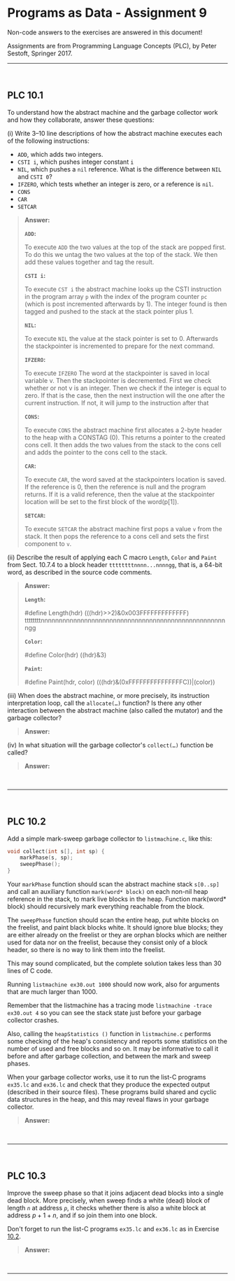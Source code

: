 # Programs as Data - Assignment 9

Non-code answers to the exercises are answered in this document!

Assignments are from Programming Language Concepts (PLC), by Peter Sestoft, Springer 2017.

---

</br>

## PLC 10.1

To understand how the abstract machine and the garbage collector work and how they collaborate, answer these questions:

(i) Write 3–10 line descriptions of how the abstract machine executes each of the following instructions:

* `ADD`, which adds two integers.
* `CSTI i`, which pushes integer constant `i`
* `NIL`, which pushes a `nil` reference. What is the difference between `NIL` and `CSTI 0`?
* `IFZERO`, which tests whether an integer is zero, or a reference is `nil`.
* `CONS`
* `CAR`
* `SETCAR`

> **Answer:**
>
> **`ADD`:**
>
> To execute `ADD` the two values at the top of the stack  are  popped first. To do this we untag the two values at the top of the stack. We then add these values together and tag the result.
>
> **`CSTI i`:**
>
> To execute `CST i` the abstract machine looks up the CSTI instruction in the program array `p` with the index of the program counter `pc` (which is post incremented afterwards by 1). The integer found is then tagged and pushed to the stack at the stack pointer plus 1.
>
> **`NIL`:**
>
>To execute `NIL` the value at the stack pointer is set to 0. Afterwards the stackpointer is incremented to prepare for the next command.
>
> **`IFZERO`:**
>
> To execute `IFZERO` The word at the stackpointer is saved in local variable v. Then the stackpointer is decremented. First we check whether or not v is an integer. Then we check if the integer is equal to zero. If that is the case, then the next instruction will the one after the current instruction. If not, it will jump to the instruction after that
>
> **`CONS`:**
>
> To execute `CONS` the abstract machine first allocates a 2-byte header to the heap with a CONSTAG (0). This returns a pointer to the created cons cell. It then adds the two values from the stack to the cons cell and adds the pointer to the cons cell to the stack.
>
> **`CAR`:**
>
> To execute `CAR`, the word saved at the stackpointers location is saved. If the reference is 0, then the reference is null and the program returns. If it is a valid reference, then the value at the stackpointer location will be set to the first block of the word(p[1]).
>
> **`SETCAR`:**
>
> To execute `SETCAR` the abstract machine first pops a value `v` from the stack. It then pops the reference to a cons cell and sets the first component to `v`.
>

(ii) Describe the result of applying each C macro `Length`, `Color` and `Paint` from Sect. 10.7.4 to a block header `ttttttttnnnn...nnnngg`, that is, a 64-bit word, as described in the source code comments.

> **Answer:**
>
> **`Length`:**
>
> #define Length(hdr)   (((hdr)>>2)&0x003FFFFFFFFFFFFF)
> ttttttttnnnnnnnnnnnnnnnnnnnnnnnnnnnnnnnnnnnnnnnnnnnnnnnnnnnngg
>
> **`Color`:**
>
> #define Color(hdr)    ((hdr)&3)
>
> **`Paint`:**
>
> #define Paint(hdr, color)  (((hdr)&(0xFFFFFFFFFFFFFFFC))|(color))

(iii) When does the abstract machine, or more precisely, its instruction interpretation loop, call the `allocate(…)` function? Is there any other interaction between the abstract machine (also called the mutator) and the garbage collector?

> **Answer:**

(iv) In what situation will the garbage collector's `collect(…)` function be called?

> **Answer:**

</br>

---

</br>

## PLC 10.2

Add a simple mark-sweep garbage collector to `listmachine.c`, like this:

```c
void collect(int s[], int sp) {
    markPhase(s, sp);
    sweepPhase();
}
```

Your `markPhase` function should scan the abstract machine stack `s[0..sp]` and call an auxiliary function `mark(word* block)` on each non-nil heap reference in the stack, to mark live blocks in the heap. Function mark(word* block) should recursively mark everything reachable from the block.

The `sweepPhase` function should scan the entire heap, put white blocks on the freelist, and paint black blocks white. It should ignore blue blocks; they are either already on the freelist or they are orphan blocks which are neither used for data nor on the freelist, because they consist only of a block header, so there is no way to link them into the freelist.

This may sound complicated, but the complete solution takes less than 30 lines of C code.

Running `listmachine ex30.out 1000` should now work, also for arguments that are much larger than 1000.

Remember that the listmachine has a tracing mode `listmachine -trace ex30.out 4` so you can see the stack state just before your garbage collector crashes.

Also, calling the `heapStatistics ()` function in `listmachine.c` performs some checking of the heap's consistency and reports some statistics on the number of used and free blocks and so on. It may be informative to call it before and after garbage collection, and between the mark and sweep phases.

When your garbage collector works, use it to run the list-C programs `ex35.lc` and `ex36.lc` and check that they produce the expected output (described in their source files). These programs build shared and cyclic data structures in the heap, and this may reveal flaws in your garbage collector.

> **Answer:**

</br>

---

</br>

## PLC 10.3

Improve the sweep phase so that it joins adjacent dead blocks into a single dead block. More precisely, when sweep finds a white (dead) block of length *`n`* at address *`p`*, it checks whether there is also a white block at address $p + 1 + n$, and if so join them into one block.

Don't forget to run the list-C programs `ex35.lc` and `ex36.lc` as in Exercise [10.2](#plc-102).

> **Answer:**

</br>

---
